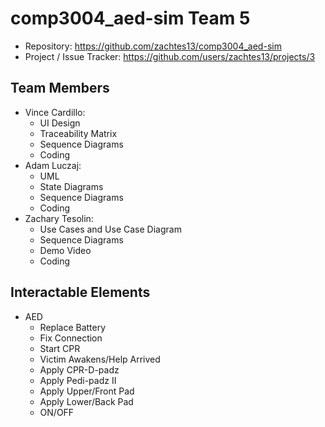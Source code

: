 # comp3004_aed-sim Team 5
- Repository: https://github.com/zachtes13/comp3004_aed-sim
- Project / Issue Tracker: https://github.com/users/zachtes13/projects/3

## Team Members
- Vince Cardillo:
  - UI Design
  - Traceability Matrix
  - Sequence Diagrams
  - Coding
- Adam Luczaj:
  - UML
  - State Diagrams
  - Sequence Diagrams
  - Coding
- Zachary Tesolin:
  - Use Cases and Use Case Diagram
  - Sequence Diagrams
  - Demo Video
  - Coding

## Interactable Elements
- AED
  - Replace Battery
  - Fix Connection
  - Start CPR
  - Victim Awakens/Help Arrived
  - Apply CPR-D-padz
  - Apply Pedi-padz II
  - Apply Upper/Front Pad
  - Apply Lower/Back Pad
  - ON/OFF
